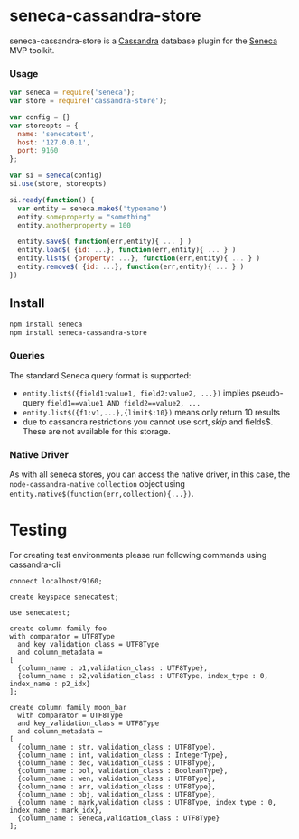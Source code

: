seneca-cassandra-store
================

seneca-cassandra-store is a [Cassandra][cassandra] database plugin for the [Seneca][seneca] MVP toolkit.

### Usage

```JavaScript
var seneca = require('seneca');
var store = require('cassandra-store');

var config = {}
var storeopts = {
  name: 'senecatest',
  host: '127.0.0.1',
  port: 9160
};

var si = seneca(config)
si.use(store, storeopts)

si.ready(function() {
  var entity = seneca.make$('typename')
  entity.someproperty = "something"
  entity.anotherproperty = 100

  entity.save$( function(err,entity){ ... } )
  entity.load$( {id: ...}, function(err,entity){ ... } )
  entity.list$( {property: ...}, function(err,entity){ ... } )
  entity.remove$( {id: ...}, function(err,entity){ ... } )
})
```

[seneca]: http://senecajs.org/
[cassandra]: http://cassandra.apache.org/

## Install

```sh
npm install seneca
npm install seneca-cassandra-store
```

### Queries

The standard Seneca query format is supported:

   * `entity.list$({field1:value1, field2:value2, ...})` implies pseudo-query `field1==value1 AND field2==value2, ...`
   * `entity.list$({f1:v1,...},{limit$:10})` means only return 10 results
   * due to cassandra restrictions you cannot use sort$, skip$ and fields$. These are not available for this storage.


### Native Driver

As with all seneca stores, you can access the native driver, in this case, the `node-cassandra-native` `collection` object using `entity.native$(function(err,collection){...})`.


Testing
=======
For creating test environments please run following commands using cassandra-cli

    connect localhost/9160;

    create keyspace senecatest;

    use senecatest;

    create column family foo
    with comparator = UTF8Type
      and key_validation_class = UTF8Type
      and column_metadata =
    [
      {column_name : p1,validation_class : UTF8Type},
      {column_name : p2,validation_class : UTF8Type, index_type : 0, index_name : p2_idx}
    ];

    create column family moon_bar
      with comparator = UTF8Type
      and key_validation_class = UTF8Type
      and column_metadata =
    [
      {column_name : str, validation_class : UTF8Type},
      {column_name : int, validation_class : IntegerType},
      {column_name : dec, validation_class : UTF8Type},
      {column_name : bol, validation_class : BooleanType},
      {column_name : wen, validation_class : UTF8Type},
      {column_name : arr, validation_class : UTF8Type},
      {column_name : obj, validation_class : UTF8Type},
      {column_name : mark,validation_class : UTF8Type, index_type : 0, index_name : mark_idx},
      {column_name : seneca,validation_class : UTF8Type}
    ];
